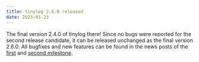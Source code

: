 ```yaml
---
title: tinylog 2.6.0 released
date: 2023-01-23
---
```


The final version 2.4.0 of tinylog there! Since no bugs were reported for the second release candidate, it can be released unchanged as the final version 2.6.0. All bugfixes and new features can be found in the news posts of the [first](2022/10/first-milestone-of-tinylog-2.6-is-out/) and [second milestone](2022/11/second-milestone-of-tinylog-2.6-is-out/).
